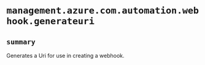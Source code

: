 # `management.azure.com.automation.webhook.generateuri`

## `summary`
Generates a Uri for use in creating a webhook.


